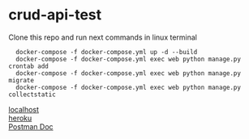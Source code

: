 # crud-api-test
Clone this repo and run next commands in linux terminal<br/>
```linux
  docker-compose -f docker-compose.yml up -d --build
  docker-compose -f docker-compose.yml exec web python manage.py crontab add
  docker-compose -f docker-compose.yml exec web python manage.py migrate
  docker-compose -f docker-compose.yml exec web python manage.py collectstatic
```

[localhost](http://localhost/api/) <br/>
[heroku](https://django-crud-ostapenko.herokuapp.com/api/) <br/>
[Postman Doc](https://documenter.getpostman.com/view/12567904/TzJrDKbf)

